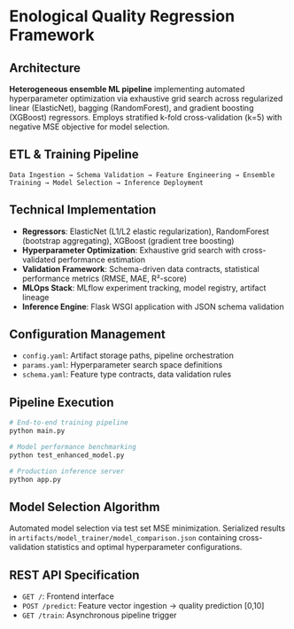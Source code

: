 # Enological Quality Regression Framework

## Architecture
**Heterogeneous ensemble ML pipeline** implementing automated hyperparameter optimization via exhaustive grid search across regularized linear (ElasticNet), bagging (RandomForest), and gradient boosting (XGBoost) regressors. Employs stratified k-fold cross-validation (k=5) with negative MSE objective for model selection.

## ETL & Training Pipeline
```
Data Ingestion → Schema Validation → Feature Engineering → Ensemble Training → Model Selection → Inference Deployment
```

## Technical Implementation
- **Regressors**: ElasticNet (L1/L2 elastic regularization), RandomForest (bootstrap aggregating), XGBoost (gradient tree boosting)
- **Hyperparameter Optimization**: Exhaustive grid search with cross-validated performance estimation
- **Validation Framework**: Schema-driven data contracts, statistical performance metrics (RMSE, MAE, R²-score)
- **MLOps Stack**: MLflow experiment tracking, model registry, artifact lineage
- **Inference Engine**: Flask WSGI application with JSON schema validation

## Configuration Management
- `config.yaml`: Artifact storage paths, pipeline orchestration
- `params.yaml`: Hyperparameter search space definitions
- `schema.yaml`: Feature type contracts, data validation rules

## Pipeline Execution
```bash
# End-to-end training pipeline
python main.py

# Model performance benchmarking
python test_enhanced_model.py

# Production inference server
python app.py
```

## Model Selection Algorithm
Automated model selection via test set MSE minimization. Serialized results in `artifacts/model_trainer/model_comparison.json` containing cross-validation statistics and optimal hyperparameter configurations.

## REST API Specification
- `GET /`: Frontend interface
- `POST /predict`: Feature vector ingestion → quality prediction [0,10]
- `GET /train`: Asynchronous pipeline trigger